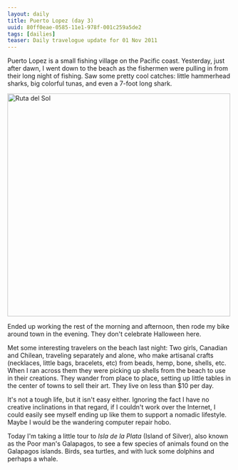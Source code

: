 ```yaml
---
layout: daily
title: Puerto Lopez (day 3)
uuid: 80ff0eae-0585-11e1-978f-001c259a5de2
tags: [dailies]
teaser: Daily travelogue update for 01 Nov 2011
---
```

Puerto Lopez is a small fishing village on the Pacific coast. Yesterday, just
after dawn, I went down to the beach as the fishermen were pulling in from their long
night of fishing. Saw some pretty cool catches: little hammerhead sharks, big
colorful tunas, and even a 7-foot long shark.

<div class="caption">
<a href="http://www.flickr.com/photos/ramblurr/sets/72157628038573828/detail"
title="Ruta del Sol Photos"><img
src="http://farm7.static.flickr.com/6235/6306614609_1f503f4afd.jpg" width="500"
alt="Ruta del Sol"></a>
<p></p>
</div>

Ended up working the rest of the morning and afternoon, then rode my bike around town in the evening. They don't celebrate Halloween here.

Met some interesting travelers on the beach last night: Two girls, Canadian and
Chilean, traveling
separately and alone, who make artisanal crafts (necklaces, little bags,
bracelets, etc) from beads, hemp, bone, shells, etc. When I ran across them they were picking up shells from the beach to use in their creations. They wander from place to place, setting up little tables in the center of towns to sell their art. They live on less than $10 per day.

It's not a tough life, but it isn't easy either. Ignoring the fact I have no creative inclinations in that regard, if I couldn't work over the Internet, I could easily see myself ending up like them to support a nomadic lifestyle. Maybe I would be the wandering computer repair hobo.

Today I'm taking a little tour to *Isla de la Plata* (Island of Silver), also
known as the Poor man's Galapagos, to see a few species of animals found on the
Galapagos islands. Birds, sea turtles, and with luck some dolphins and perhaps 
a whale.

